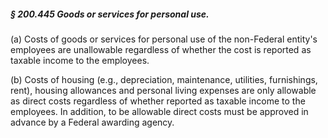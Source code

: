 ##### § 200.445 Goods or services for personal use. #####

(a) Costs of goods or services for personal use of the non-Federal entity's employees are unallowable regardless of whether the cost is reported as taxable income to the employees.

(b) Costs of housing (e.g., depreciation, maintenance, utilities, furnishings, rent), housing allowances and personal living expenses are only allowable as direct costs regardless of whether reported as taxable income to the employees. In addition, to be allowable direct costs must be approved in advance by a Federal awarding agency.
